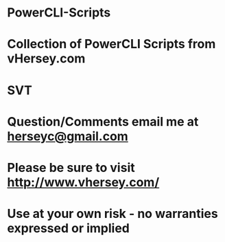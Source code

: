 # PowerCLI-Scripts
#
# Collection of PowerCLI Scripts from vHersey.com
#
# SVT
#
#
# Question/Comments email me at herseyc@gmail.com
#
# Please be sure to visit http://www.vhersey.com/
#
#
# Use at your own risk - no warranties expressed or implied
#
# 
